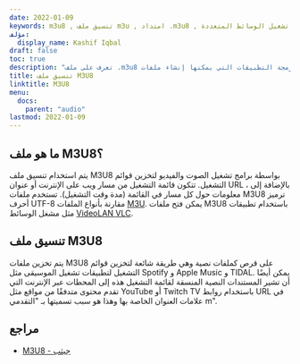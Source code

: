 ```yaml
---
date: 2022-01-09
keywords: m3u8 , تنسيق ملف m3u , امتداد .m3u8 , قائمة تشغيل الوسائط المتعددة m3u8 , تنسيق قائمة تشغيل m3u8
مؤلف:
  display_name: Kashif Iqbal
draft: false
toc: true
description: "تعرف على ملف .m3u8 وواجهات برمجة التطبيقات التي يمكنها إنشاء ملفات M3U8 وفتحها."
title: تنسيق ملف M3U8
linktitle: M3U8
menu:
  docs:
    parent: "audio"
lastmod: 2022-01-09
---
```


## ما هو ملف M3U8؟

يتم استخدام تنسيق ملف M3U8 بواسطة برامج تشغيل الصوت والفيديو لتخزين قوائم التشغيل. تتكون قائمة التشغيل من مسار ويب على الإنترنت أو عنوان URL ، بالإضافة إلى معلومات حول كل مسار في القائمة (مدة وقت التشغيل). تستخدم ملفات M3U8 ترميز أحرف UTF-8 مقارنة بأنواع الملفات [M3U](/ar/audio/m3u/). يمكن فتح ملفات M3U8 باستخدام تطبيقات مثل مشغل الوسائط [VideoLAN VLC](https://www.videolan.org/vlc/features.html).

## تنسيق ملف M3U8

يتم تخزين ملفات M3U8 على قرص كملفات نصية وهي طريقة شائعة لتخزين قوائم التشغيل لتطبيقات تشغيل الموسيقى مثل Spotify و Apple Music و TIDAL. يمكن أيضًا أن تشير المستندات النصية المنسقة لقائمة التشغيل هذه إلى المحطات عبر الإنترنت التي تقدم محتوى متدفقًا من مواقع مثل YouTube أو Twitch TV باستخدام روابط URL في علامات العنوان الخاصة بها وهذا هو سبب تسميتها بـ "التقدمي m".

## مراجع ##

- [M3U8 - جيثب](https://gist.github.com/primaryobjects/7423d7982656a31e72542f60d30f9d30)

